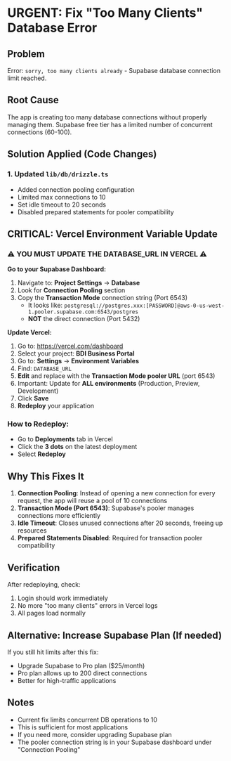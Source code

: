 # URGENT: Fix "Too Many Clients" Database Error

## Problem
Error: `sorry, too many clients already` - Supabase database connection limit reached.

## Root Cause
The app is creating too many database connections without properly managing them. Supabase free tier has a limited number of concurrent connections (60-100).

## Solution Applied (Code Changes)

### 1. Updated `lib/db/drizzle.ts`
- Added connection pooling configuration
- Limited max connections to 10
- Set idle timeout to 20 seconds
- Disabled prepared statements for pooler compatibility

## CRITICAL: Vercel Environment Variable Update

### ⚠️ YOU MUST UPDATE THE DATABASE_URL IN VERCEL ⚠️

**Go to your Supabase Dashboard:**

1. Navigate to: **Project Settings** → **Database**
2. Look for **Connection Pooling** section
3. Copy the **Transaction Mode** connection string (Port 6543)
   - It looks like: `postgresql://postgres.xxx:[PASSWORD]@aws-0-us-west-1.pooler.supabase.com:6543/postgres`
   - **NOT** the direct connection (Port 5432)

**Update Vercel:**

1. Go to: https://vercel.com/dashboard
2. Select your project: **BDI Business Portal**
3. Go to: **Settings** → **Environment Variables**
4. Find: `DATABASE_URL`
5. **Edit** and replace with the **Transaction Mode pooler URL** (port 6543)
6. Important: Update for **ALL environments** (Production, Preview, Development)
7. Click **Save**
8. **Redeploy** your application

### How to Redeploy:
- Go to **Deployments** tab in Vercel
- Click the **3 dots** on the latest deployment
- Select **Redeploy**

## Why This Fixes It

1. **Connection Pooling**: Instead of opening a new connection for every request, the app will reuse a pool of 10 connections
2. **Transaction Mode (Port 6543)**: Supabase's pooler manages connections more efficiently
3. **Idle Timeout**: Closes unused connections after 20 seconds, freeing up resources
4. **Prepared Statements Disabled**: Required for transaction pooler compatibility

## Verification

After redeploying, check:
1. Login should work immediately
2. No more "too many clients" errors in Vercel logs
3. All pages load normally

## Alternative: Increase Supabase Plan (If needed)

If you still hit limits after this fix:
- Upgrade Supabase to Pro plan ($25/month)
- Pro plan allows up to 200 direct connections
- Better for high-traffic applications

## Notes

- Current fix limits concurrent DB operations to 10
- This is sufficient for most applications
- If you need more, consider upgrading Supabase plan
- The pooler connection string is in your Supabase dashboard under "Connection Pooling"

